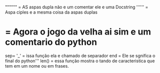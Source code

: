 """""" = AS aspas dupla não e um comentar ele e uma Docstring
'''''' = Aspa ciples e a mesma coisa da aspas duplas
# = Agora o jogo da velha  ai sim e um comentario do python


sep= '_'  = issa função ela e chamado de separador
end = Ele se sgnifica o final do python'''
len() = essa função mostra o tando de caracteristica que tem em um nome ou em frases.


